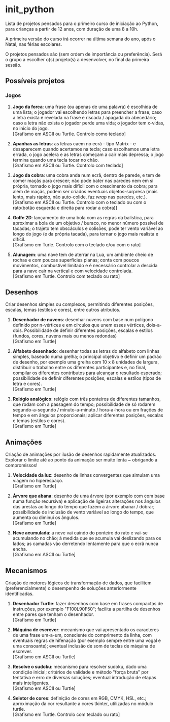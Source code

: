 # init_python

Lista de projetos pensados para o primeiro curso de iniciação ao Python, para crianças a partir de 12 anos, com duração de uma 8 a 10h.

A primeira versão do curso irá ocorrer na última semana do ano, após o Natal, nas férias escolares.

O projetos pensados são (sem ordem de importância ou preferência). Será o grupo a escolher o(s) projeto(s) a desenvolver, no final da primeira sessão.

## Possíveis projetos

### Jogos

1. **Jogo da forca**: uma frase (ou apenas de uma palavra) é escolhida de uma lista; o jogador vai escolhendo letras para preencher a frase; caso a letra exista é revelada na frase e riscada / apagada do abecedário; caso a letra não exista o jogador perde uma vida; o jogador tem x-vidas, no início do jogo.<br>
\[Grafismo em ASCII ou Turtle. Controlo como teclado\]


2. **Apanhas as letras**: as letras caem no ecrã - tipo Matrix - e desaparecem quando acertamos na tecla; caso escolhamos uma letra errada, o jogo acelera e as letras começam a cair mais depressa; o jogo termina quando uma tecla tocar no chão.<br>
\[Grafismo em ASCII ou Turtle. Controlo com teclado\]

3. **Jogo da cobra**: uma cobra anda num ecrã, dentro de parede, e tem de comer maçãs para crescer; não pode bater nas paredes nem em si própria, tornado o jogo mais difícil com o crescimento da cobra; para além de maçãs, podem ser criados eventuais objetos-surpresa (mais lento, mais rápido, não auto-colide, faz _wrap_ nas paredes, etc.).<br>
\[Grafismo em ASCII ou Turtle. Controlo com o teclado ou com o rato(botão esquerda e direita para rodar a cobra)\]

4. **Golfe 2D**: lançamento de uma bola com as regras da balística, para aproximar a bola de um objetivo / buraco, no menor número possível de tacadas; o trajeto tem obscáculos e colisões, pode ter vento variável ao longo do jogo (e da própria tacada), para tornar o jogo mais realista e difícil.<br>
\[Grafismo em Turle. Controlo com o teclado e/ou com o rato\] 

5. **Alunagem**: uma nave tem de aterrar na Lua, um ambiente cheio de rochas e com poucas superfícies planas; conta com poucos movimentos, combustível limitado e é necessário controlar a descida para a nave cair na vertical e com velocidade controlada.<br>
\[Grafismo em Turtle. Controlo com teclado ou rato\] 

## Desenhos

Criar desenhos simples ou complexos, permitindo diferentes posições, escalas, temas (estilos e cores), entre outros atributos.

1. **Desenhador de nuvens**: desenhar nuvens com base num polígono definido por n-vértices e em círculos que unem esses vértices, dois-a-dois. Possibilidade de definir diferentes posições, escalas e estilos (fundos, cores, nuvens mais ou menos redondas)<br>
\[Grafismo em Turtle\]

2. **Alfabeto desenhado**: desenhar todas as letras do alfabeto com linhas simples, baseado numa grelha; o principal objetivo é definir um padrão de desenho, por exemplo uma grelha com 10 x 8 unidades de largura, distribuir o trabalho entre os diferentes participantes e, no final, compilar os diferentes contributos para alcançar o resultado esperado; possibilidade de definir diferentes posições, escalas e estilos (tipos de letra e cores).<br>
\[Grafismo em Turtle\]

3. **Relógio analógico**: relógio com três ponteiros de diferentes tamanhos, que rodam com a passagem do tempo; possibilidade de só rodarem segundo-a-segundo / minuto-a-minuto / hora-a-hora ou em frações de tempo e em ângulos proporcionais; aplicar diferentes posições, escalas e temas (estilos e cores).<br>
\[Grafismo em Turtle\]

## Animações

Criação de animações por ilusão de desenhos rapidamente atualizados. Explorar o limite até ao ponto da animação ser muito lenta ~ obrigando a compromissos!

1. **Velocidade da luz**: desenho de linhas convergentes que simulam uma viagem no hiperespaço.<br>
\[Grafismo em Turtle\]

2. **Árvore que abana**: desenho de uma árvore (por exemplo com com base numa função recursiva) e aplicação de ligeiras alterações nos ângulos das arestas ao longo do tempo que fazem a árvore abanar / dobrar; possibilidade de inclusão de vento variável ao longo do tempo, que aumenta ou diminui os ângulos.<br>
\[Grafismo em Turtle\]

3. **Neve acumulada**: a neve vai caindo do ponteiro do rato e vai-se acumulando no chão; à medida que se acumula vai deslizando para os lados; as camadas vão derretendo lentamente para que o ecrã nunca encha.<br>
\[Grafismo em ASCII ou Turtle\]

## Mecanismos

Criação de motores lógicos de transformação de dados, que facilitem (preferencialmente) o desempenho de soluções anteriormente identificadas.

1. **Desenhador Turtle**: fazer desenhos com base em frases compactas de instruções, por exemplo "F100L90F50"; facilita a partilha de desenhos entre pares que tenham o desenhador.<br>
\[Grafismo em Turtle\]

2. **Máquina de escrever**: mecanismo que vai apresentado os caracteres de uma frase um-a-um, consciente do comprimento da linha, com eventuais regras de hifenação (por exemplo sempre entre uma vogal e uma consoante); eventual inclusão de som de teclas de máquina de escrever.<br>
\[Grafismo em ASCII ou Turtle\]

3. **Resolve o sudoku**: mecanismo para resolver sudoku, dado uma condição inicial; critérios de validade e método "força bruta" por tentativa e erro de diversas soluções; eventual introdução de etapas mais inteligentes.<br>
\[Grafismo em ASCII ou Turtle\]

4. **Seletor de cores**: definição de cores em RGB, CMYK, HSL, etc.; aproximação da cor resultante a cores tkinter, utilizadas no módulo turtle.<br>
\[Grafismo em Turtle. Controlo com teclado ou rato\]
